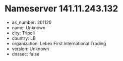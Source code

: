 # Nameserver 141.11.243.132

* as_number: 201120
* name: Unknown
* city: Tripoli
* country: LB
* organization: Lebex First International Trading
* version: Unknown
* dnssec: false
